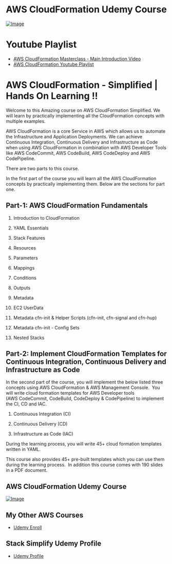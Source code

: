 # AWS CloudFormation Udemy Course
[![Image](https://stacksimplify.com/course-images/AWS-CloudFormation-Simplified.png "AWS CloudFormation - Simplified")](https://www.udemy.com/aws-cloudformation-simplified-hands-on-learning/?couponCode=STACKSIMPLIFY-2019)

# Youtube Playlist
- [AWS CloudFormation Masterclass - Main Introduction Video](https://youtu.be/vM7X9AO7r6c)
- [AWS CloudFormation Youtube Playlist](https://www.youtube.com/playlist?list=PLLh98oBzdb7bAuR9Nv-iGzTAxo0e1CRq3)

# AWS CloudFormation - Simplified | Hands On Learning !!
Welcome to this Amazing course on AWS CloudFormation Simplified. We will learn by practically implementing all the CloudFormation concepts with multiple examples. 

AWS CloudFormation is a core Service in AWS which allows us to automate the Infrastructure and Application Deployments. We can achieve Continuous Integration, Continuous Delivery and Infrastructure as Code when using AWS CloudFormation in combination with AWS Developer Tools like AWS CodeCommit, AWS CodeBuild, AWS CodeDeploy and AWS CodePipeline. 

There are two parts to this course. 

In the first part of the course you will learn all the AWS CloudFormation concepts by practically implementing them. Below are the sections for part one. 

## Part-1: AWS CloudFormation Fundamentals

01. Introduction to CloudFormation

02. YAML Essentials

03. Stack Features

04. Resources

05. Parameters

06. Mappings

07. Conditions

08. Outputs

09. Metadata

10. EC2 UserData

11. Metadata cfn-init & Helper Scripts (cfn-init, cfn-signal and cfn-hup)

12. Metadata cfn-init - Config Sets

13. Nested Stacks

## Part-2: Implement CloudFormation Templates for Continuous Integration, Continuous Delivery and Infrastructure as Code 
In the second part of the course, you will implement the below listed three concepts using AWS CloudFormation & AWS Management Console.  You will write cloud formation templates for AWS Developer tools (AWS CodeCommit, CodeBuild, CodeDeploy & CodePipeline) to implement the CI, CD and IAC.

01. Continuous Integration (CI)

02. Continuous Delivery (CD)

03. Infrastructure as Code (IAC)


During the learning process, you will write 45+ cloud formation templates written in YAML. 

This course also provides 45+ pre-built templates which you can use them during the learning process.  In addition this course comes with 190 slides in a PDF document.

## AWS CloudFormation Udemy Course
[![Image](https://stacksimplify.com/course-images/AWS-CloudFormation-Simplified.png "AWS CloudFormation - Simplified")](https://www.udemy.com/aws-cloudformation-simplified-hands-on-learning/?couponCode=STACKSIMPLIFY-2019)

## My Other AWS Courses
- [Udemy Enroll](https://github.com/stacksimplify/udemy-enroll)

## Stack Simplify Udemy Profile
- [Udemy Profile](https://www.udemy.com/user/kalyan-reddy-9/)

